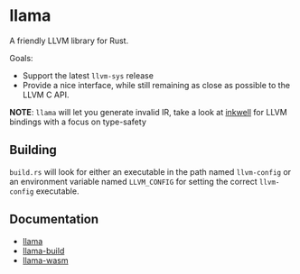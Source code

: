 # llama

A friendly LLVM library for Rust.

Goals:
- Support the latest `llvm-sys` release
- Provide a nice interface, while still remaining as close as possible to the LLVM C API.

**NOTE**: `llama` will let you generate invalid IR, take a look at [inkwell](https://github.com/TheDan64/inkwell) for LLVM bindings with a focus on type-safety

## Building

`build.rs` will look for either an executable in the path named `llvm-config` or an environment variable named `LLVM_CONFIG` for setting the correct `llvm-config` executable.

## Documentation

- [llama](https://zshipko.github.io/llama/llama)
- [llama-build](https://zshipko.github.io/llama/llama-build)
- [llama-wasm](https://zshipko.github.io/llama/llama-wasm)
